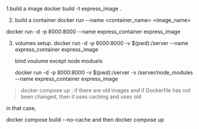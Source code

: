 1.build a image
docker build -t express_image .



2. build a container
docker run --name <container_name>  <image_name>

docker run -d -p 8000:8000 --name express_container express_image


3. volumes setup.
    docker run -d -p 8000:8000 -v $(pwd):/server --name express_container express_image

    bind voulume except node moduels


    docker run -d -p 8000:8000 -v $(pwd):/server -v /server/node_modules --name express_container express_image

    





> docker compose up : if there are old images and if Dockerfile has not been changed, then it uses caching and uses old 

in that case,

docker compose build --no-cache
and then
docker compose up